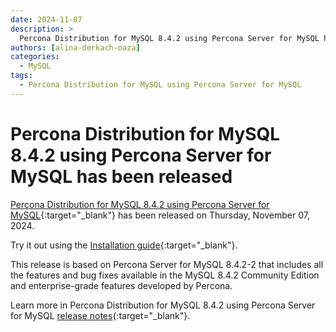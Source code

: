 ```yaml
---
date: 2024-11-07
description: >
  Percona Distribution for MySQL 8.4.2 using Percona Server for MySQL has been released on Thursday, November 07, 2024.
authors: [alina-derkach-oaza]
categories:
  - MySQL
tags:
  - Percona Distribution for MySQL using Percona Server for MySQL
---
```


# Percona Distribution for MySQL 8.4.2 using Percona Server for MySQL has been released

<!-- more -->

[Percona Distribution for MySQL 8.4.2 using Percona Server for MySQL](https://docs.percona.com/percona-distribution-for-mysql/8.4/index.html){:target="_blank"} has been released on Thursday, November 07, 2024.

Try it out using the [Installation guide](https://docs.percona.com/percona-distribution-for-mysql/8.4/installing.html){:target="_blank"}.

This release is based on Percona Server for MySQL 8.4.2-2 that includes all the features and bug fixes available in the MySQL 8.4.2 Community Edition and enterprise-grade features developed by Percona.

Learn more in Percona Distribution for MySQL 8.4.2 using Percona Server for MySQL [release notes](https://docs.percona.com/percona-distribution-for-mysql/8.4/release-notes-ps-8.4.2.html){:target="_blank"}.

